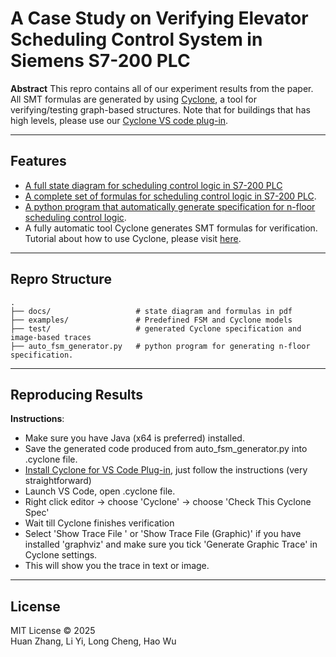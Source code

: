 
# A Case Study on Verifying Elevator Scheduling Control System in Siemens S7-200 PLC

**Abstract**
This repro contains all of our experiment results from the paper. All SMT formulas are generated by using [Cyclone](https://cyclone.cs.nuim.ie/), a tool for verifying/testing graph-based structures. Note that for buildings that has high levels, please use our [Cyclone VS code plug-in](https://github.com/classicwuhao/CycloneVSCodePlugin). 

---

## Features
- [A full state diagram for scheduling control logic in S7-200 PLC](https://github.com/sandy686-234/Elevator_SMT_Verification/blob/main/docs/state_diagram.png)
- [A complete set of formulas for scheduling control logic in S7-200 PLC](https://github.com/sandy686-234/Elevator_SMT_Verification/blob/main/docs/SMT%20Formulas%20for%20State%20Transitions.pdf).
- [A python program that automatically generate specification for n-floor scheduling control logic](https://github.com/sandy686-234/Elevator_SMT_Verification/blob/main/auto_fsm_generator.py). 
- A fully automatic tool Cyclone generates SMT formulas for verification. Tutorial about how to use Cyclone, please visit [here](https://classicwuhao.github.io/cyclone_tutorial/tutorial-content.html).
---

## Repro Structure

```
.
├── docs/                   # state diagram and formulas in pdf
├── examples/               # Predefined FSM and Cyclone models
├── test/                   # generated Cyclone specification and image-based traces
├── auto_fsm_generator.py   # python program for generating n-floor specification.
```
---


## Reproducing Results
**Instructions**:
- Make sure you have Java (x64 is preferred) installed.
- Save the generated code produced from auto_fsm_generator.py into .cyclone file.
- [Install Cyclone for VS Code Plug-in](https://github.com/classicwuhao/CycloneVSCodePlugin), just follow the instructions (very straightforward)
- Launch VS Code, open .cyclone file.
- Right click editor -> choose 'Cyclone' -> choose 'Check This Cyclone Spec'
- Wait till Cyclone finishes verification
- Select 'Show Trace File ' or 'Show Trace File (Graphic)' if you have installed 'graphviz' and make sure you tick 'Generate Graphic Trace' in Cyclone settings.
- This will show you the trace in text or image.
---

## License

MIT License © 2025  
Huan Zhang, Li Yi, Long Cheng, Hao Wu

